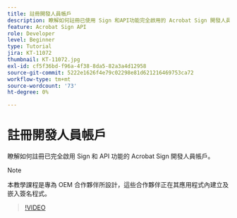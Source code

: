 ```yaml
---
title: 註冊開發人員帳戶
description: 瞭解如何註冊已使用 Sign 和API功能完全啟用的 Acrobat Sign 開發人員帳戶
feature: Acrobat Sign API
role: Developer
level: Beginner
type: Tutorial
jira: KT-11072
thumbnail: KT-11072.jpg
exl-id: cf5f36bd-f96a-4f38-8da5-82a3a4d12958
source-git-commit: 5222e1626f4e79c02298e81d621216469753ca72
workflow-type: tm+mt
source-wordcount: '73'
ht-degree: 0%

---
```


# 註冊開發人員帳戶

瞭解如何註冊已完全啟用 Sign 和 API 功能的 Acrobat Sign 開發人員帳戶。

>[!NOTE]
>
>本教學課程是專為 OEM 合作夥伴所設計，這些合作夥伴正在其應用程式內建立及嵌入簽名程式。

>[!VIDEO](https://video.tv.adobe.com/v/347347?hidetitle=true)
